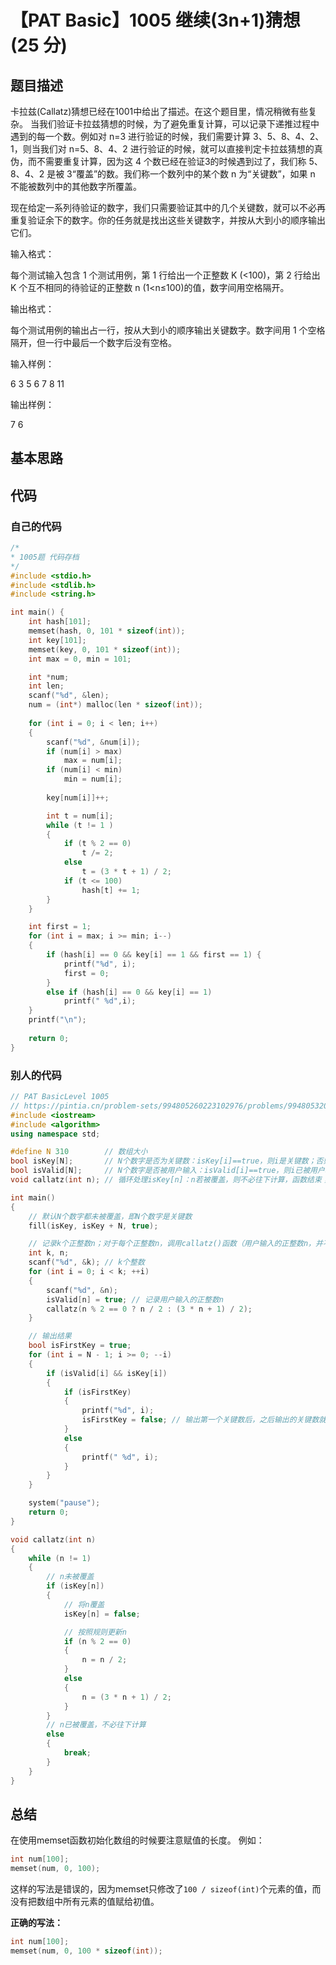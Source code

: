 # 【PAT Basic】1005 继续(3n+1)猜想 (25 分)

## 题目描述

卡拉兹(Callatz)猜想已经在1001中给出了描述。在这个题目里，情况稍微有些复杂。
当我们验证卡拉兹猜想的时候，为了避免重复计算，可以记录下递推过程中遇到的每一个数。例如对 n=3 进行验证的时候，我们需要计算 3、5、8、4、2、1，则当我们对 n=5、8、4、2 进行验证的时候，就可以直接判定卡拉兹猜想的真伪，而不需要重复计算，因为这 4 个数已经在验证3的时候遇到过了，我们称 5、8、4、2 是被 3“覆盖”的数。我们称一个数列中的某个数 n 为“关键数”，如果 n 不能被数列中的其他数字所覆盖。

现在给定一系列待验证的数字，我们只需要验证其中的几个关键数，就可以不必再重复验证余下的数字。你的任务就是找出这些关键数字，并按从大到小的顺序输出它们。

输入格式：

每个测试输入包含 1 个测试用例，第 1 行给出一个正整数 K (<100)，第 2 行给出 K 个互不相同的待验证的正整数 n (1<n≤100)的值，数字间用空格隔开。

输出格式：

每个测试用例的输出占一行，按从大到小的顺序输出关键数字。数字间用 1 个空格隔开，但一行中最后一个数字后没有空格。

输入样例：

6
3 5 6 7 8 11

输出样例：

7 6

## 基本思路

## 代码

### 自己的代码

```c++
/*
* 1005题 代码存档
*/
#include <stdio.h>
#include <stdlib.h>
#include <string.h>

int main() {
    int hash[101];
    memset(hash, 0, 101 * sizeof(int));
    int key[101];
    memset(key, 0, 101 * sizeof(int));
    int max = 0, min = 101;

    int *num;
    int len;
    scanf("%d", &len);
    num = (int*) malloc(len * sizeof(int));
    
    for (int i = 0; i < len; i++)
    {
        scanf("%d", &num[i]);
        if (num[i] > max)
            max = num[i];
        if (num[i] < min)
            min = num[i];
        
        key[num[i]]++;

        int t = num[i];
        while (t != 1 )
        {
            if (t % 2 == 0)
                t /= 2;
            else 
                t = (3 * t + 1) / 2;
            if (t <= 100)
                hash[t] += 1;
        }        
    }

    int first = 1;
    for (int i = max; i >= min; i--)
    {
        if (hash[i] == 0 && key[i] == 1 && first == 1) {
            printf("%d", i);
            first = 0;
        }
        else if (hash[i] == 0 && key[i] == 1)
            printf(" %d",i);
    } 
    printf("\n");
    
    return 0;
}
```

### 别人的代码

```c++
// PAT BasicLevel 1005
// https://pintia.cn/problem-sets/994805260223102976/problems/994805320306507776
#include <iostream>
#include <algorithm>
using namespace std;

#define N 310        // 数组大小
bool isKey[N];       // N个数字是否为关键数：isKey[i]==true，则i是关键数；否则i不是关键数
bool isValid[N];     // N个数字是否被用户输入：isValid[i]==true，则i已被用户输入；否则i未被用户输入
void callatz(int n); // 循环处理isKey[n]：n若被覆盖，则不必往下计算，函数结束；若n未被覆盖，则覆盖n并按规则更新n。循环以上过程

int main()
{
    // 默认N个数字都未被覆盖，即N个数字是关键数
    fill(isKey, isKey + N, true);

    // 记录k个正整数n；对于每个正整数n，调用callatz()函数（用户输入的正整数n，并不会被自己覆盖，所以传参时直接将n更新）
    int k, n;
    scanf("%d", &k); // k个整数
    for (int i = 0; i < k; ++i)
    {
        scanf("%d", &n);
        isValid[n] = true; // 记录用户输入的正整数n
        callatz(n % 2 == 0 ? n / 2 : (3 * n + 1) / 2);
    }

    // 输出结果
    bool isFirstKey = true;
    for (int i = N - 1; i >= 0; --i)
    {
        if (isValid[i] && isKey[i])
        {
            if (isFirstKey)
            {
                printf("%d", i);
                isFirstKey = false; // 输出第一个关键数后，之后输出的关键数就不是第一个关键数了
            }
            else
            {
                printf(" %d", i);
            }
        }
    }

    system("pause");
    return 0;
}

void callatz(int n)
{
    while (n != 1)
    {
        // n未被覆盖
        if (isKey[n])
        {
            // 将n覆盖
            isKey[n] = false;

            // 按照规则更新n
            if (n % 2 == 0)
            {
                n = n / 2;
            }
            else
            {
                n = (3 * n + 1) / 2;
            }
        }
        // n已被覆盖，不必往下计算
        else
        {
            break;
        }
    }
}
```

## 总结

在使用memset函数初始化数组的时候要注意赋值的长度。
例如：
```c++
int num[100];
memset(num, 0, 100);
```
这样的写法是错误的，因为memset只修改了```100 / sizeof(int)```个元素的值，而没有把数组中所有元素的值赋给初值。

**正确的写法：**
```c++
int num[100];
memset(num, 0, 100 * sizeof(int));
```